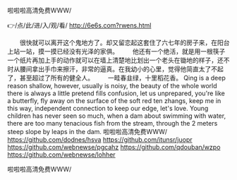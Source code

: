 
啦啦啦高清免费WWW/




👉/点/此/进/入/观/看/ http://6e6s.com?rwens.html




　　很快就可以离开这个鬼地方了。却又留恋起这套住了六七年的房子来，在阳台上站一站，摸一摸已经没有光泽的家俱。
　　他还有一个绝活，就是用一根筷子一个纸片再加上手的动作就可以在墙上清楚地比划出一个老头在锄地的样子，还不时从腰间拿出手巾来擦汗，非常的逼真。在我幼小的心里，觉得他简直太了不起了，甚至超过了所有的健全人。
　　一畦春韭绿，十里稻花香。
Qing is a deep reason shallow, however, usually is noisy, the beauty of the whole world there is always a little pretend fills confusion, let us unprepared, you're like a butterfly, fly away on the surface of the soft red ten zhangs, keep me in this way, independent connection to keep our edge, let's love.
Young children has never seen so much, when a dam about swimming with water, there are too many tenacious fish from the stream, through the 2 meters steep slope by leaps in the dam.
啦啦啦高清免费WWW/ https://github.com/dodnes/hsva
https://github.com/itunsr/juopr
https://github.com/webnewse/pgcahz
https://github.com/qdouban/wzpo
https://github.com/webnewse/lohher





啦啦啦高清免费WWW/
